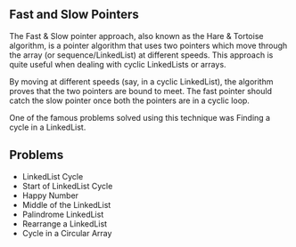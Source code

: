 ## Fast and Slow Pointers
The Fast & Slow pointer approach, also known as the Hare & Tortoise algorithm, is a pointer algorithm that uses two pointers which move through the array (or sequence/LinkedList) at different speeds. This approach is quite useful when dealing with cyclic LinkedLists or arrays.

By moving at different speeds (say, in a cyclic LinkedList), the algorithm proves that the two pointers are bound to meet. The fast pointer should catch the slow pointer once both the pointers are in a cyclic loop.

One of the famous problems solved using this technique was Finding a cycle in a LinkedList.

## Problems
- LinkedList Cycle
- Start of LinkedList Cycle
- Happy Number
- Middle of the LinkedList
- Palindrome LinkedList 
- Rearrange a LinkedList 
- Cycle in a Circular Array